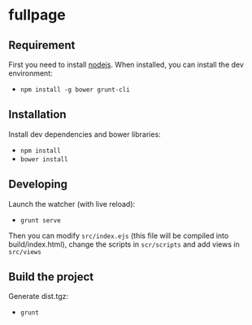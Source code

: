 # fullpage

## Requirement

First you need to install [nodejs](https://nodejs.org). When installed, you can install the dev environment:
* ``npm install -g bower grunt-cli``

## Installation

Install dev dependencies and bower libraries:
* ``npm install``
* ``bower install``

## Developing

Launch the watcher (with live reload):
* ``grunt serve``

Then you can modify ``src/index.ejs`` (this file will be compiled into build/index.html), change the scripts in ``scr/scripts`` and add views in ``src/views``

## Build the project

Generate dist.tgz:
* ``grunt``